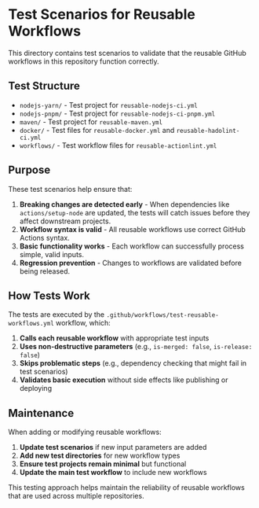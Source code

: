 # Test Scenarios for Reusable Workflows

This directory contains test scenarios to validate that the reusable GitHub workflows in this repository function correctly.

## Test Structure

- `nodejs-yarn/` - Test project for `reusable-nodejs-ci.yml`
- `nodejs-pnpm/` - Test project for `reusable-nodejs-ci-pnpm.yml`
- `maven/` - Test project for `reusable-maven.yml`
- `docker/` - Test files for `reusable-docker.yml` and `reusable-hadolint-ci.yml`
- `workflows/` - Test workflow files for `reusable-actionlint.yml`

## Purpose

These test scenarios help ensure that:

1. **Breaking changes are detected early** - When dependencies like `actions/setup-node` are updated, the tests will catch issues before they affect downstream projects.
2. **Workflow syntax is valid** - All reusable workflows use correct GitHub Actions syntax.
3. **Basic functionality works** - Each workflow can successfully process simple, valid inputs.
4. **Regression prevention** - Changes to workflows are validated before being released.

## How Tests Work

The tests are executed by the `.github/workflows/test-reusable-workflows.yml` workflow, which:

1. **Calls each reusable workflow** with appropriate test inputs
2. **Uses non-destructive parameters** (e.g., `is-merged: false`, `is-release: false`)
3. **Skips problematic steps** (e.g., dependency checking that might fail in test scenarios)
4. **Validates basic execution** without side effects like publishing or deploying

## Maintenance

When adding or modifying reusable workflows:

1. **Update test scenarios** if new input parameters are added
2. **Add new test directories** for new workflow types
3. **Ensure test projects remain minimal** but functional
4. **Update the main test workflow** to include new workflows

This testing approach helps maintain the reliability of reusable workflows that are used across multiple repositories.